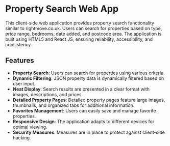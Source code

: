 # Property Search Web App

This client-side web application provides property search functionality similar to rightmove.co.uk. Users can search for properties based on type, price range, bedrooms, date added, and postcode area. The application is built using HTML5 and React JS, ensuring reliability, accessibility, and consistency.

## Features

- **Property Search**: Users can search for properties using various criteria.
- **Dynamic Filtering**: JSON property data is dynamically filtered based on user input.
- **Neat Display**: Search results are presented in a clear format with images, descriptions, and prices.
- **Detailed Property Pages**: Detailed property pages feature large images, thumbnails, and organized tabs for additional information.
- **Favorites Management**: Users can easily save and manage favorite properties.
- **Responsive Design**: The application adapts to different devices for optimal viewing.
- **Security Measures**: Measures are in place to protect against client-side hacking.
